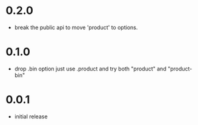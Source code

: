 # 0.2.0
  - break the public api to move 'product' to options.
# 0.1.0
  - drop .bin option just use .product and try both "product" and
"product-bin"

# 0.0.1
  - initial release

